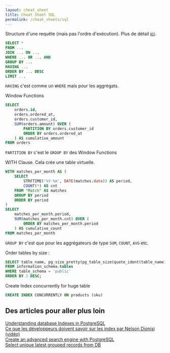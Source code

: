 ```yaml
---
layout: cheat_sheet
title: Cheat Sheet SQL
permalink: /cheat_sheets/sql
---
```


Structure d'une requête (mais pas l'ordre d'exécution). Plus de détail <a href="https://wizardzines.com/zines/sql/" class="underlined" target="_blank">ici</a>.

```sql
SELECT *
FROM ...
JOIN ... ON ...
WHERE ... OR ... AND
GROUP BY ...
HAVING ...
ORDER BY ... DESC
LIMIT ...
```

`HAVING` c'est comme un `WHERE` mais pour les aggrégats.

Window Functions

```sql
SELECT
    orders.id,
    orders.ordered_at,
    orders.customer_id,
    SUM(orders.amount) OVER (
        PARTITION BY orders.customer_id
        ORDER BY orders.ordered_at
    ) AS cumulative_amount
FROM orders
```

`PARTITION BY` c'est le `GROUP BY` des Window Functions

WITH Clause. Cela crée une table virtuelle.

```sql
WITH matches_per_month AS (
    SELECT
        STRFTIME('%Y-%m', DATE(matches.date)) AS period,
        COUNT(*) AS cnt
    FROM "Match" AS matches
    GROUP BY period
    ORDER BY period
)
SELECT
    matches_per_month.period,
    SUM(matches_per_month.cnt) OVER (
        ORDER BY matches_per_month.period
    ) AS cumulative_count
FROM matches_per_month
```

`GROUP BY` c'est que pour les aggrégateurs de type `SUM`, `COUNT`, `AVG` etc.

Order tables by size :

```sql
SELECT table_name, pg_size_pretty(pg_table_size(quote_ident(table_name))), pg_table_size(quote_ident(table_name))
FROM information_schema.tables
WHERE table_schema = 'public'
ORDER BY 3 DESC;
```

Create Index concurrently for huge table

```sql
CREATE INDEX CONCURRENTLY ON products (sku)
```

<h2>Des articles pour aller plus loin</h2>

<a href="https://blog.mastermind.dev/indexes-in-postgresql"
   class="underlined"
   target="_blank">
  Understanding database Indexes in PostgreSQL
</a>
<br>
<a href="https://www.youtube.com/watch?v=bo5j9xgiF48&t=15s&ab_channel=DevoxxFR"
   class="underlined"
   target="_blank">
   Ce que les développeurs doivent savoir sur les index par Nelson Dionisi (vidéo)
</a>
<br>
<a href="https://xata.io/blog/postgres-full-text-search-engine"
   class="underlined"
   target="_blank">
   Create an advanced search engine with PostgreSQL
</a>
<br>
<a href="https://blog.widefix.com/select-unique-latest-grouped-records-from-db/"
   class="underlined"
   target="_blank">
   Select unique latest grouped records from DB
</a>



